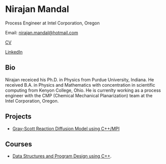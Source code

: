 
# Nirajan Mandal

Process Engineer at Intel Corporation, Oregon

Email: nirajan.mandal@hotmail.com

[CV](https://github.com/nirajan-mandal/Portfolio/blob/main/Nirajan_Mandal_CV_2021_Apr.pdf)

[LinkedIn](https://www.linkedin.com/in/nirajan-mandal)

## Bio

Nirajan receiced his Ph.D. in Physics from Purdue University, Indiana. He received B.A. in Physics and Mathematics with concentration in scientific computing from Kenyon College, Ohio. He is currenlty working as a process engineer with the CMP (Chemical Mechanical Planarization) team at the Intel Corporation, Oregon.

## Projects

* [Gray-Scott Reaction Diffusion Model using C++/MPI](https://github.com/nirajan-mandal/Gray-Scott-Reaction-Diffusion-Model)

## Courses

* [Data Structures and Program Design using C++](https://github.com/nirajan-mandal/Data-Structures-and-Program-Design).


